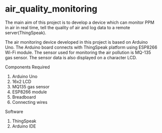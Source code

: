 # air_quality_monitoring

The main aim of this project is to develop a device which can monitor PPM in air in real time, tell the quality of air and log data to a remote server(ThingSpeak).

The air monitoring device developed in this project is based on Arduino Uno. The Arduino board connects with ThingSpeak platform using ESP8266 Wi-Fi module. The sensor used for monitoring the air pollution is MQ-135 gas sensor. The sensor data is also displayed on a character LCD.

Components Required
1. Arduino Uno 
2. 16x2 LCD 
3. MQ135 gas sensor 
4. ESP8266 module 
5. Breadboard
6. Connecting wires

Software
1. ThingSpeak
2. Arduino IDE
